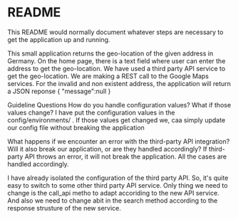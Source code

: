 # README

This README would normally document whatever steps are necessary to get the
application up and running.

This small application returns the geo-location of the given address in Germany.
On the home page, there is a text field where user can enter the address to get the geo-location.
We have used a third party API service to get the geo-location. We are making a REST call to the Google Maps services.
For the invalid and non existent address, the application will return a JSON reponse { "message":null }

Guideline Questions
How do you handle configuration values? What if those values change?
I have put the configuration values in the config/environments/ . If those values get changed we, caa simply update our config file without breaking the application

What happens if we encounter an error with the third-party API integration? Will it
also break our application, or are they handled accordingly?
If third-party API throws an error, it will not break the application. All the cases are handled accordingly.

I have already isolated the configuration of the third party API. So, it's quite easy to switch to some other third party API service. Only thing we need to change is the call_api metho to adapt accoriding to the new API service. And also we need to change abit in the search method according to the response strusture of the new service. 

